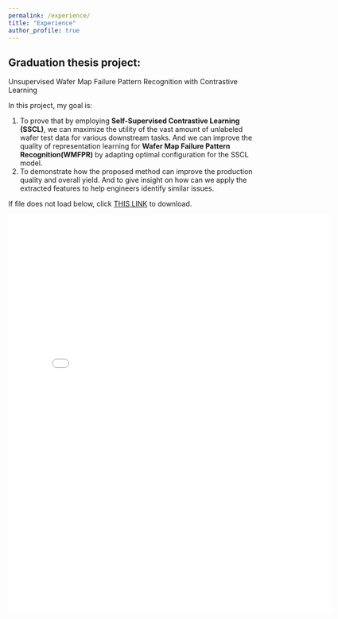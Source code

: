 ```yaml
---
permalink: /experience/
title: "Experience"
author_profile: true
---
```


## Graduation thesis project: 

Unsupervised Wafer Map Failure Pattern Recognition with Contrastive Learning

In this project, my goal is:

1. To prove that by employing **Self-Supervised Contrastive Learning (SSCL)**, we can maximize the utility of the vast amount of unlabeled wafer test data for various downstream tasks. And we can improve the quality of representation learning for **Wafer Map Failure Pattern Recognition(WMFPR)** by adapting optimal configuration for the SSCL model.
2.  To demonstrate how the proposed method can improve the production quality and overall yield. And to give insight on how can we apply the extracted features to help engineers identify similar issues.
   
If file does not load below, click [THIS LINK](https://kevin-zx-liu.github.io/files/masters_thesis.pdf) to download.

<embed src="{{ site.baseurl }}/files/masters_thesis.pdf" width="650" height="800" type='application/pdf'>
